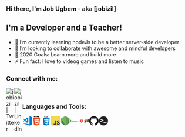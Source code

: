 ### Hi there, I'm Job Ugbem - aka [jobizil] 

## I'm a Developer and a Teacher!
- 🌱 I’m currently learning nodeJs to be a better server-side developer
- 👯 I’m looking to collaborate with awesome and mindful developers
- 🥅 2020 Goals: Learn more  and build more 
- ⚡ Fun fact: I love to videog games and listen to music

### Connect with me:

[<img align="left" alt="jobizil | Twitter" width="22px" src="https://cdn.jsdelivr.net/npm/simple-icons@v3/icons/twitter.svg" target= "_blank" />][twitter]
[<img align="left" alt="jobizil | LinkedIn" width="22px" src="https://cdn.jsdelivr.net/npm/simple-icons@v3/icons/linkedin.svg"  target= "_blank"/>][linkedin]
<!-- [<img align="left" alt="jobizil | Instagram" width="22px" src="https://cdn.jsdelivr.net/npm/simple-icons@v3/icons/instagram.svg" />][instagram] -->

<br />

### Languages and Tools:

<img align="left" alt="Visual Studio Code" width="26px" src="https://raw.githubusercontent.com/github/explore/80688e429a7d4ef2fca1e82350fe8e3517d3494d/topics/visual-studio-code/visual-studio-code.png" />

<img align="left" alt="HTML5" width="26px" src="https://raw.githubusercontent.com/github/explore/80688e429a7d4ef2fca1e82350fe8e3517d3494d/topics/html/html.png" />

<img align="left" alt="CSS3" width="26px" src="https://raw.githubusercontent.com/github/explore/80688e429a7d4ef2fca1e82350fe8e3517d3494d/topics/css/css.png" />
<img align="left" alt="JavaScript" width="26px" src="https://raw.githubusercontent.com/github/explore/80688e429a7d4ef2fca1e82350fe8e3517d3494d/topics/javascript/javascript.png" />

<img align="left" alt="Node.js" width="26px" src="https://raw.githubusercontent.com/github/explore/80688e429a7d4ef2fca1e82350fe8e3517d3494d/topics/nodejs/nodejs.png" />
<img align="left" alt="MongoDB" width="26px" src="https://raw.githubusercontent.com/github/explore/80688e429a7d4ef2fca1e82350fe8e3517d3494d/topics/mongodb/mongodb.png" />
<img align="left" alt="Git" width="26px" src="https://raw.githubusercontent.com/github/explore/80688e429a7d4ef2fca1e82350fe8e3517d3494d/topics/git/git.png" />
<img align="left" alt="GitHub" width="26px" src="https://raw.githubusercontent.com/github/explore/78df643247d429f6cc873026c0622819ad797942/topics/github/github.png" />
<img align="left" alt="HTML5" width="26px" src="https://raw.githubusercontent.com/github/explore/80688e429a7d4ef2fca1e82350fe8e3517d3494d/topics/terminal/terminal.png" />



[twitter]: https://twitter.com/jobizil
[linkedin]: https://www.linkedin.com/in/job-ugbem
<!-- [jobizil] :  -->